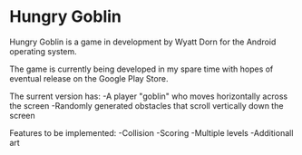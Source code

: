 # Hungry Goblin
 Hungry Goblin is a game in development by Wyatt Dorn for the Android operating system. 

The game is currently being developed in my spare time with hopes of eventual release on the Google Play Store.

The surrent version has:
-A player "goblin" who moves horizontally across the screen
-Randomly generated obstacles that scroll vertically down the screen

Features to be implemented:
-Collision
-Scoring
-Multiple levels
-Additionall art